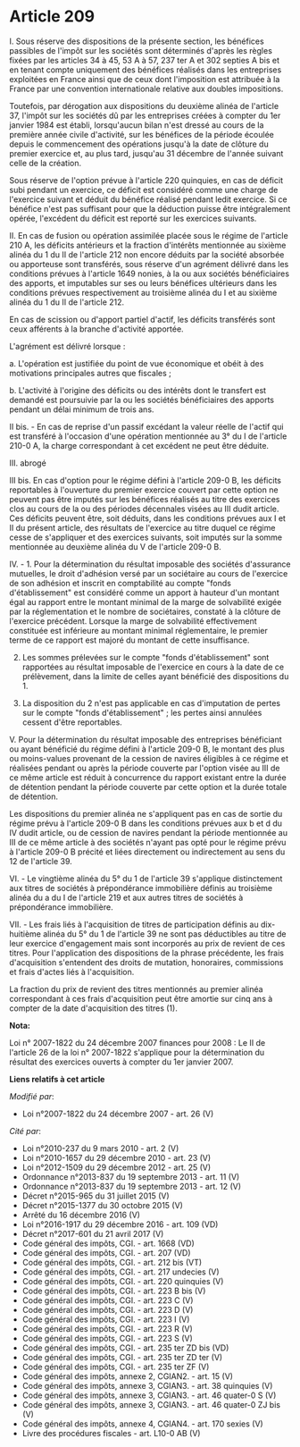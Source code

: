# Article 209

I. Sous réserve des dispositions de la présente section, les bénéfices passibles de l'impôt sur les sociétés sont déterminés
d'après les règles fixées par les articles 34 à 45, 53 A à 57, 237 ter A et 302 septies A bis et en tenant compte uniquement
des bénéfices réalisés dans les entreprises exploitées en France ainsi que de ceux dont l'imposition est attribuée à la
France par une convention internationale relative aux doubles impositions.

Toutefois, par dérogation aux dispositions du deuxième alinéa de l'article 37, l'impôt sur les sociétés dû par les
entreprises créées à compter du 1er janvier 1984 est établi, lorsqu'aucun bilan n'est dressé au cours de la première année
civile d'activité, sur les bénéfices de la période écoulée depuis le commencement des opérations jusqu'à la date de clôture
du premier exercice et, au plus tard, jusqu'au 31 décembre de l'année suivant celle de la création.

Sous réserve de l'option prévue à l'article 220 quinquies, en cas de déficit subi pendant un exercice, ce déficit est
considéré comme une charge de l'exercice suivant et déduit du bénéfice réalisé pendant ledit exercice. Si ce bénéfice n'est
pas suffisant pour que la déduction puisse être intégralement opérée, l'excédent du déficit est reporté sur les exercices
suivants.

II. En cas de fusion ou opération assimilée placée sous le régime de l'article 210 A, les déficits antérieurs et la fraction
d'intérêts mentionnée au sixième alinéa du 1 du II de l'article 212 non encore déduits par la société absorbée ou apporteuse
sont transférés, sous réserve d'un agrément délivré dans les conditions prévues à l'article 1649 nonies, à la ou aux sociétés
bénéficiaires des apports, et imputables sur ses ou leurs bénéfices ultérieurs dans les conditions prévues respectivement au
troisième alinéa du I et au sixième alinéa du 1 du II de l'article 212.

En cas de scission ou d'apport partiel d'actif, les déficits transférés sont ceux afférents à la branche d'activité apportée.

L'agrément est délivré lorsque :

a. L'opération est justifiée du point de vue économique et obéit à des motivations principales autres que fiscales ;

b. L'activité à l'origine des déficits ou des intérêts dont le transfert est demandé est poursuivie par la ou les sociétés
bénéficiaires des apports pendant un délai minimum de trois ans.

II bis. - En cas de reprise d'un passif excédant la valeur réelle de l'actif qui est transféré à l'occasion d'une opération
mentionnée au 3° du I de l'article 210-0 A, la charge correspondant à cet excédent ne peut être déduite.

III. abrogé

III bis. En cas d'option pour le régime défini à l'article 209-0 B, les déficits reportables à l'ouverture du premier
exercice couvert par cette option ne peuvent pas être imputés sur les bénéfices réalisés au titre des exercices clos au cours
de la ou des périodes décennales visées au III dudit article. Ces déficits peuvent être, soit déduits, dans les conditions
prévues aux I et II du présent article, des résultats de l'exercice au titre duquel ce régime cesse de s'appliquer et des
exercices suivants, soit imputés sur la somme mentionnée au deuxième alinéa du V de l'article 209-0 B.

IV. - 1. Pour la détermination du résultat imposable des sociétés d'assurance mutuelles, le droit d'adhésion versé par un
sociétaire au cours de l'exercice de son adhésion et inscrit en comptabilité au compte "fonds d'établissement" est considéré
comme un apport à hauteur d'un montant égal au rapport entre le montant minimal de la marge de solvabilité exigée par la
réglementation et le nombre de sociétaires, constaté à la clôture de l'exercice précédent. Lorsque la marge de solvabilité
effectivement constituée est inférieure au montant minimal réglementaire, le premier terme de ce rapport est majoré du
montant de cette insuffisance.

2. Les sommes prélevées sur le compte "fonds d'établissement" sont rapportées au résultat imposable de l'exercice en cours à
la date de ce prélèvement, dans la limite de celles ayant bénéficié des dispositions du 1.

3. La disposition du 2 n'est pas applicable en cas d'imputation de pertes sur le compte "fonds d'établissement" ; les pertes
ainsi annulées cessent d'être reportables.

V. Pour la détermination du résultat imposable des entreprises bénéficiant ou ayant bénéficié du régime défini à l'article
209-0 B, le montant des plus ou moins-values provenant de la cession de navires éligibles à ce régime et réalisées pendant ou
après la période couverte par l'option visée au III de ce même article est réduit à concurrence du rapport existant entre la
durée de détention pendant la période couverte par cette option et la durée totale de détention.

Les dispositions du premier alinéa ne s'appliquent pas en cas de sortie du régime prévu à l'article 209-0 B dans les
conditions prévues aux b et d du IV dudit article, ou de cession de navires pendant la période mentionnée au III de ce même
article à des sociétés n'ayant pas opté pour le régime prévu à l'article 209-0 B précité et liées directement ou
indirectement au sens du 12 de l'article 39.

VI. - Le vingtième alinéa du 5° du 1 de l'article 39 s'applique distinctement aux titres de sociétés à prépondérance
immobilière définis au troisième alinéa du a du I de l'article 219 et aux autres titres de sociétés à prépondérance
immobilière. 

VII. - Les frais liés à l'acquisition de titres de participation définis au dix-huitième alinéa du 5° du 1 de l'article 39 ne
sont pas déductibles au titre de leur exercice d'engagement mais sont incorporés au prix de revient de ces titres. Pour
l'application des dispositions de la phrase précédente, les frais d'acquisition s'entendent des droits de mutation,
honoraires, commissions et frais d'actes liés à l'acquisition.

La fraction du prix de revient des titres mentionnés au premier alinéa correspondant à ces frais d'acquisition peut être
amortie sur cinq ans à compter de la date d'acquisition des titres (1).

**Nota:**

Loi n° 2007-1822 du 24 décembre 2007 finances pour 2008 : Le II de l'article 26 de la loi n° 2007-1822 s'applique pour la
détermination du résultat des exercices ouverts à compter du 1er janvier 2007.

**Liens relatifs à cet article**

_Modifié par_:

  - Loi n°2007-1822 du 24 décembre 2007 - art. 26 (V)

_Cité par_:

  - Loi n°2010-237 du 9 mars 2010 - art. 2 (V)
  - Loi n°2010-1657 du 29 décembre 2010 - art. 23 (V)
  - Loi n°2012-1509 du 29 décembre 2012 - art. 25 (V)
  - Ordonnance n°2013-837 du 19 septembre 2013 - art. 11 (V)
  - Ordonnance n°2013-837 du 19 septembre 2013 - art. 12 (V)
  - Décret n°2015-965 du 31 juillet 2015 (V)
  - Décret n°2015-1377 du 30 octobre 2015 (V)
  - Arrêté du 16 décembre 2016 (V)
  - Loi n°2016-1917 du 29 décembre 2016 - art. 109 (VD)
  - Décret n°2017-601 du 21 avril 2017 (V)
  - Code général des impôts, CGI. - art. 1668 (VD)
  - Code général des impôts, CGI. - art. 207 (VD)
  - Code général des impôts, CGI. - art. 212 bis (VT)
  - Code général des impôts, CGI. - art. 217 undecies (V)
  - Code général des impôts, CGI. - art. 220 quinquies (V)
  - Code général des impôts, CGI. - art. 223 B bis (V)
  - Code général des impôts, CGI. - art. 223 C (V)
  - Code général des impôts, CGI. - art. 223 D (V)
  - Code général des impôts, CGI. - art. 223 I (V)
  - Code général des impôts, CGI. - art. 223 R (V)
  - Code général des impôts, CGI. - art. 223 S (V)
  - Code général des impôts, CGI. - art. 235 ter ZD bis (VD)
  - Code général des impôts, CGI. - art. 235 ter ZD ter (V)
  - Code général des impôts, CGI. - art. 235 ter ZF (V)
  - Code général des impôts, annexe 2, CGIAN2. - art. 15 (V)
  - Code général des impôts, annexe 3, CGIAN3. - art. 38 quinquies (V)
  - Code général des impôts, annexe 3, CGIAN3. - art. 46 quater-0 S (V)
  - Code général des impôts, annexe 3, CGIAN3. - art. 46 quater-0 ZJ bis (V)
  - Code général des impôts, annexe 4, CGIAN4. - art. 170 sexies (V)
  - Livre des procédures fiscales - art. L10-0 AB (V)
